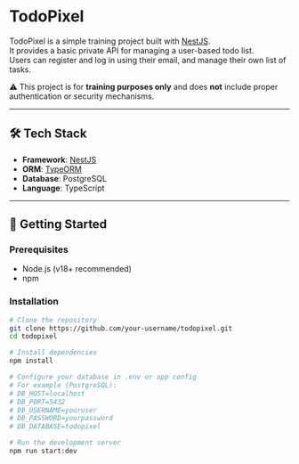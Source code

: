 # TodoPixel

TodoPixel is a simple training project built with [NestJS](https://nestjs.com/).  
It provides a basic private API for managing a user-based todo list.  
Users can register and log in using their email, and manage their own list of tasks.

⚠️ This project is for **training purposes only** and does **not** include proper authentication or security mechanisms.

---

## 🛠️ Tech Stack

- **Framework**: [NestJS](https://nestjs.com/)
- **ORM**: [TypeORM](https://typeorm.io/)
- **Database**: PostgreSQL
- **Language**: TypeScript

---

## 🚀 Getting Started

### Prerequisites

- Node.js (v18+ recommended)
- npm

### Installation

```bash
# Clone the repository
git clone https://github.com/your-username/todopixel.git
cd todopixel

# Install dependencies
npm install

# Configure your database in .env or app config
# For example (PostgreSQL):
# DB_HOST=localhost
# DB_PORT=5432
# DB_USERNAME=youruser
# DB_PASSWORD=yourpassword
# DB_DATABASE=todopixel

# Run the development server
npm run start:dev
